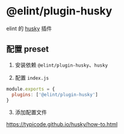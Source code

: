 # @elint/plugin-husky

elint 的 [husky](https://github.com/typicode/husky) 插件

## 配置 preset

1. 安装依赖 `@elint/plugin-husky`、`husky`

2. 配置 `index.js`

```javascript
module.exports = {
  plugins: ['@elint/plugin-husky']
}
```

3. 添加配置文件

https://typicode.github.io/husky/how-to.html
